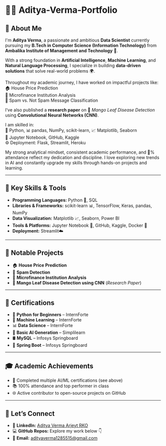 # 👨‍💻 Aditya-Verma-Portfolio

## 🔹 About Me  
I'm **Aditya Verma**, a passionate and ambitious **Data Scientist** currently pursuing my **B.Tech in Computer Science (Information Technology)** from **Ambalika Institute of Management and Technology** 🏫.

With a strong foundation in **Artificial Intelligence**, **Machine Learning**, and **Natural Language Processing**, I specialize in building **data-driven solutions** that solve real-world problems 🌍.

Throughout my academic journey, I have worked on impactful projects like:  
🏠 House Price Prediction  
💸 Microfinance Institution Analysis  
📩 Spam vs. Not Spam Message Classification  

I’ve also published a **research paper** on 🌱 *Mango Leaf Disease Detection* using **Convolutional Neural Networks (CNN)**.  

I am skilled in:  
🐍 Python, 📊 pandas, NumPy, scikit-learn, 📈 Matplotlib, Seaborn  
🧰 Jupyter Notebook, GitHub, Kaggle  
⚙️ Deployment: Flask, Streamlit, Heroku  

My strong analytical mindset, consistent academic performance, and 💯% attendance reflect my dedication and discipline. I love exploring new trends in AI and constantly upgrade my skills through hands-on projects and learning.

---

## 💼 Key Skills & Tools

- **Programming Languages:** Python 🐍, SQL  
- **Libraries & Frameworks:** scikit-learn 📊, TensorFlow, Keras, pandas, NumPy  
- **Data Visualization:** Matplotlib 📈, Seaborn, Power BI  
- **Tools & Platforms:** Jupyter Notebook 📓, GitHub, Kaggle, Docker 🐳  
- **Deployment:**  Streamlit☁️  

---

## 🔧 Notable Projects

- 🏠 **House Price Prediction**  
- 📧 **Spam Detection**  
- 💸 **Microfinance Institution Analysis**  
- 🌱 **Mango Leaf Disease Detection using CNN** (*Research Paper*)  

---

## 📜 Certifications

- 🐍 **Python for Beginners** – InternForte  
- 🤖 **Machine Learning** – InternForte  
- 📊 **Data Science** – InternForte  
- 🧠 **Basic AI Generation** – Simplilearn  
- 🛢️ **MySQL** – Infosys Springboard  
- 🌱 **Spring Boot** – Infosys Springboard  

---

## 🎓 Academic Achievements

- 🏅 Completed multiple AI/ML certifications (see above)  
- 📚 100% attendance and top performer in class  
- 🌐 Active contributor to open-source projects on GitHub  

---

## 📩 Let’s Connect

- 🔗 **LinkedIn:** [Aditya Verma Arjeyt RKO](https://linkedin.com/in/aditya-verma-89070724a)  
- 💻 **GitHub Repos:** Explore my work below 👇  
- 📧 **Email:** adityaverma1285515@gmail.com  
